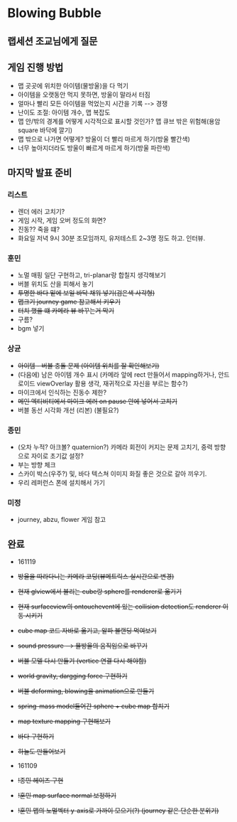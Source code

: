 # Blowing Bubble

## 랩세션 조교님에게 질문

## 게임 진행 방법
* 맵 곳곳에 위치한 아이템(물방울)을 다 먹기
* 아이템을 오랫동안 먹지 못하면, 방울이 말라서 터짐
* 얼마나 빨리 모든 아이템을 먹었는지 시간을 기록 --> 경쟁
* 난이도 조절: 아이템 개수, 맵 복잡도
* 맵 안/밖의 경계를 어떻게 시각적으로 표시할 것인가? 맵 큐브 밖은 위험해(용암 square 바닥에 깔기)
* 맵 밖으로 나가면 어떻게? 방울이 더 빨리 마르게 하기(방울 빨간색)
* 너무 높아지더라도 방울이 빠르게 마르게 하기(방울 파란색)

## 마지막 발표 준비

### 리스트
* 렌더 에러 고치기?
* 게임 시작, 게임 오버 정도의 화면? 
* 진동?? 죽을 떄?
* 화요일 저녁 9시 30분 조모임까지, 유저테스트 2~3명 정도 하고. 인터뷰. 

### 훈민 
* 노멀 매핑 일단 구현하고, tri-planar랑 합칠지 생각해보기
* 버블 위치도 산을 피해서 놓기
* ~~투명한 바다 밑에 보일 바닥 채워 넣기(검은색 사각형)~~
* ~~맵크기 journey game 참고해서 키우기~~
* ~~터치 했을 떄 카메라 뷰 바꾸는거 막기~~
* 구름?
* bgm 넣기

### 상균
* ~~아이템 - 버블 충돌 문제 (아이템 위치를 잘 확인해보기)~~
* (다음에) 남은 아이템 개수 표시 (카메라 앞에 rect 만들어서 mapping하거나, 안드로이드 viewOverlay 활용 생각, 재귀적으로 자신을 부르는 함수?)
* 마이크에서 인식하는 진동수 제한?
* ~~메인 엑티비티에서 마이크 에러 on pause 안에 넣어서 고치기~~
* 버블 동선 시각화 개선 (리본) (불필요?)

### 종민
* (오차 누적? 아크볼? quaternion?) 카메라 회전이 커지는 문제 고치기, 중력 방향으로 자이로 초기값 설정? 
* 부는 방향 체크
* 스카이 박스(우주?) 및, 바다 텍스쳐 이미지 화질 좋은 것으로 갈아 끼우기.
* 우리 레퍼런스 폰에 설치해서 가기  

### 미정
* journey, abzu, flower 게임 참고

## 완료
* 161119
* ~~방울을 따라다니는 카메라 코딩(뷰메트릭스 실시간으로 변경)~~
* ~~현재 glview에서 불리는 cube랑 sphere를 renderer로 옮기기~~
* ~~현재 surfaceview의 ontouchevent에 있는 collision detection도 renderer 이동 시키기~~
* ~~cube map 코드 자바로 옮기고, 알파 블랜딩 먹여보기~~
* ~~sound pressure --> 물방울의 움직임으로 바꾸기~~
* ~~버블 모델 다시 만들기 (vertice 연결 다시 해야함)~~
* ~~world gravity, dargging force 구현하기~~
* ~~버블 deforming, blowing을 animation으로 만들기~~
* ~~spring-mass model들어간 sphere + cube map 합치기~~ 
* ~~map texture mapping 구현해보기~~
* ~~바다 구현하기~~
* ~~하늘도 만들어보기~~

* 161109
* ~~!종민 헤이즈 구현~~ 
* ~~!훈민 map surface normal 보정하기~~
* ~~!훈민 맵의 노멀벡터 y-axis로 가까이 모으기(?) (journey 같은 단순한 분위기)~~
